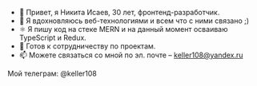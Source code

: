 - 👋 Привет, я Никита Исаев, 30 лет, фронтенд-разработчик.
- 👀 Я вдохновляюсь веб-технологиями и всем что с ними связано ;)
- ⚛ Я пишу код на стеке MERN и на данный момент осваиваю TypeScript и Redux.
- 🤝 Готов к сотрудничеству по проектам.
- 📫 Можете связаться со мной по эл. почте – keller108@yandex.ru

Мой телеграм: @keller108


